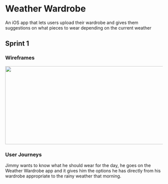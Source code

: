 # Weather Wardrobe
An iOS app that lets users upload their wardrobe and gives them suggestions on what pieces to wear depending on the current weather

## Sprint 1

### Wireframes

<img src="https://github.com/gonzob7/WeatherWardrobe/blob/master/wireframes.png" width="600" height="250">

### User Journeys

Jimmy wants to know what he should wear for the day, he goes on the Weather Wardrobe app and it gives him the options
he has directly from his wardrobe appropriate to the rainy weather that morning.
